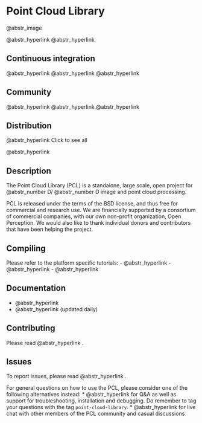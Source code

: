 # Point Cloud Library

@abstr_image 

@abstr_hyperlink @abstr_hyperlink 

## Continuous integration

@abstr_hyperlink @abstr_hyperlink @abstr_hyperlink 

## Community

@abstr_hyperlink @abstr_hyperlink @abstr_hyperlink 

## Distribution

@abstr_hyperlink  Click to see all

@abstr_hyperlink 

## Description

The Point Cloud Library (PCL) is a standalone, large scale, open project for @abstr_number D/ @abstr_number D image and point cloud processing.

PCL is released under the terms of the BSD license, and thus free for commercial and research use. We are financially supported by a consortium of commercial companies, with our own non-profit organization, Open Perception. We would also like to thank individual donors and contributors that have been helping the project.

## Compiling

Please refer to the platform specific tutorials: \- @abstr_hyperlink \- @abstr_hyperlink \- @abstr_hyperlink 

## Documentation

  * @abstr_hyperlink 
  * @abstr_hyperlink (updated daily)



## Contributing

Please read @abstr_hyperlink .

## Issues

To report issues, please read @abstr_hyperlink .

For general questions on how to use the PCL, please consider one of the following alternatives instead: * @abstr_hyperlink for Q&A as well as support for troubleshooting, installation and debugging. Do remember to tag your questions with the tag `point-cloud-library`. * @abstr_hyperlink for live chat with other members of the PCL community and casual discussions
